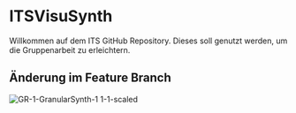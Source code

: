# ITSVisuSynth

Willkommen auf dem ITS GitHub Repository. Dieses soll genutzt werden, um die
Gruppenarbeit zu erleichtern.

## Änderung im Feature Branch 


![GR-1-GranularSynth-1 1-1-scaled](https://github.com/Willstoner/ITSVisuSynth/assets/86973602/c6f35c14-966e-4c6d-8cac-610f95c4dffc)
